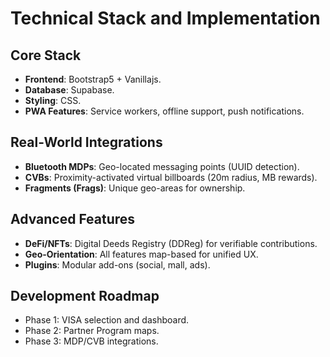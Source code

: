 # Technical Stack and Implementation

## Core Stack
- **Frontend**: Bootstrap5 + Vanillajs.
- **Database**: Supabase.
- **Styling**: CSS.
- **PWA Features**: Service workers, offline support, push notifications.

## Real-World Integrations
- **Bluetooth MDPs**: Geo-located messaging points (UUID detection).
- **CVBs**: Proximity-activated virtual billboards (20m radius, MB rewards).
- **Fragments (Frags)**: Unique geo-areas for ownership.

## Advanced Features
- **DeFi/NFTs**: Digital Deeds Registry (DDReg) for verifiable contributions.
- **Geo-Orientation**: All features map-based for unified UX.
- **Plugins**: Modular add-ons (social, mall, ads).

## Development Roadmap
- Phase 1: VISA selection and dashboard.
- Phase 2: Partner Program maps.
- Phase 3: MDP/CVB integrations.
